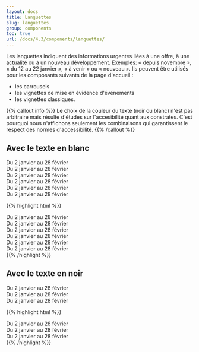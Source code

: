 ```yaml
---
layout: docs
title: Languettes
slug: languettes
group: components
toc: true
url: /docs/4.3/components/languettes/
---
```


Les languettes indiquent des informations urgentes liées à une offre, à une actualité ou à un nouveau développement. Exemples: « depuis novembre », « du 12 au 22 janvier », « à venir » ou « nouveau ». Ils peuvent être utilisés pour les composants suivants de la page d'accueil :

- les carrousels
- les vignettes de mise en évidence d'événements
- les vignettes classiques.

{{% callout info %}}
Le choix de la couleur du texte (noir ou blanc) n'est pas arbitraire mais résulte d'études sur l'accesibilité quant aux constrates. C'est pourquoi nous n'affichons seulement les combinaisons qui garantissent le respect des normes d'accessibilité.
{{% /callout %}}

## Avec le texte en blanc
<div class="row">
  <div class="col-sm-6 mb-3">
    <div class="tongue">Du 2 janvier au 28 février</div>
  </div>
  <div class="col-sm-6 mb-3">
    <div class="tongue bg-info">Du 2 janvier au 28 février</div>
  </div>
  <div class="col-sm-6 mb-3">
    <div class="tongue bg-danger">Du 2 janvier au 28 février</div>
  </div>
  <div class="col-sm-6 mb-3">
    <div class="tongue bg-orange">Du 2 janvier au 28 février</div>
  </div>
  <div class="col-sm-6 mb-3">
    <div class="tongue bg-pink">Du 2 janvier au 28 février</div>
  </div>
  <div class="col-sm-6 mb-3">
    <div class="tongue bg-purple">Du 2 janvier au 28 février</div>
  </div>
</div>

{{% highlight html %}}
<div class="tongue">Du 2 janvier au 28 février</div>
<div class="tongue bg-info">Du 2 janvier au 28 février</div>
<div class="tongue bg-danger">Du 2 janvier au 28 février</div>
<div class="tongue bg-orange">Du 2 janvier au 28 février</div>
<div class="tongue bg-pink">Du 2 janvier au 28 février</div>
<div class="tongue bg-purple">Du 2 janvier au 28 février</div>
{{% /highlight %}}

## Avec le texte en noir

<div class="row">
  <div class="col-sm-6 mb-3">
    <div class="tongue bg-green text-dark">Du 2 janvier au 28 février</div>
  </div>
  <div class="col-sm-6 mb-3">
    <div class="tongue bg-teal text-dark">Du 2 janvier au 28 février</div>
  </div>
  <div class="col-sm-6 mb-3">
    <div class="tongue bg-yellow text-dark">Du 2 janvier au 28 février</div>
  </div>
</div>

{{% highlight html %}}
<div class="tongue bg-green text-dark">Du 2 janvier au 28 février</div>
<div class="tongue bg-teal text-dark">Du 2 janvier au 28 février</div>
<div class="tongue bg-yellow text-dark">Du 2 janvier au 28 février</div>
{{% /highlight %}}
